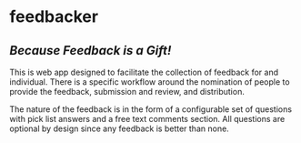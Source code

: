 # feedbacker

*Because Feedback is a Gift!*
-----------------------------

This is web app designed to facilitate the collection of feedback for and
individual.  There is a specific workflow around the nomination of people to
provide the feedback, submission and review, and distribution.

The nature of the feedback is in the form of a configurable set of questions 
with pick list answers and a free text comments section.  All questions are optional by design since any feedback is better than none.